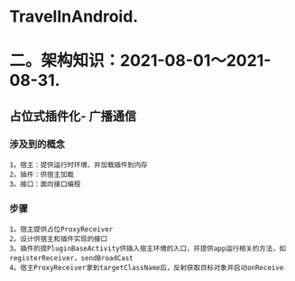 # TravelInAndroid.
# 二。架构知识：2021-08-01～2021-08-31.

## 占位式插件化- 广播通信
### 涉及到的概念
    1。宿主：提供运行时环境，并加载插件到内存
    2。插件：供宿主加载
    3。接口：面向接口编程
### 步骤
    1。宿主提供占位ProxyReceiver
    2。设计供宿主和插件实现的接口
    3。插件的提PluginBaseActivity供插入宿主环境的入口，并提供app运行相关的方法，如registerReceiver，sendBroadCast
    4。宿主ProxyReceiver拿到targetClassName后，反射获取目标对象并启动onReceive